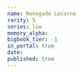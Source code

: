 ```yaml
---
name: Renegade Locarno
rarity: 5
series: low
memory_alpha:
bigbook_tier: -1
in_portal: true
date:
published: true
---
```



